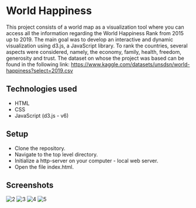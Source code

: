 # World Happiness

This project consists of a world map as a visualization tool where you can access all the information regarding the World Happiness Rank from 2015 up to 2019. The main goal was to develop an interactive and dynamic visualization using d3.js, a JavaScript library. To rank the countries, several aspects were considered, namely, the economy, family, health, freedom, generosity and trust. The dataset on whose the project was based can be found in the following link: https://www.kaggle.com/datasets/unsdsn/world-happiness?select=2019.csv 

## Technologies used

* HTML 
* CSS 
* JavaScript (d3.js - v6)


## Setup

* Clone the repository.
* Navigate to the top level directory.
* Initialize a http-server on your computer - local web server.
* Open the file index.html.

## Screenshots

![2](https://user-images.githubusercontent.com/93845875/171152559-f729f99a-6937-4262-b3e7-3b16bcc82bfb.jpeg)
![3](https://user-images.githubusercontent.com/93845875/171152587-c58f521e-e733-46a3-8121-b3022708178a.jpeg)
![4](https://user-images.githubusercontent.com/93845875/171152594-68a45b78-432f-4376-850b-64732453d9ef.jpeg)
![5](https://user-images.githubusercontent.com/93845875/171152617-b12a3899-e1a6-4fce-8a1a-3df1e1d7ec65.jpeg)

